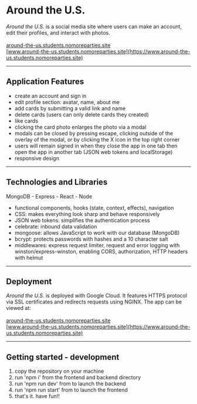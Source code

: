 # Around the U.S.
*Around the U.S.* is a social media site where users can make an account, edit their profiles, and interact with photos. 
<br><br>
[around-the-us.students.nomoreparties.site](https://around-the-us.students.nomoreparties.site)<br />
[www.around-the-us.students.nomoreparties.site](https://www.around-the-us.students.nomoreparties.site)

---

## Application Features

* create an account and sign in
* edit profile section: avatar, name, about me
* add cards by submitting a valid link and name
* delete cards (users can only delete cards they created)
* like cards
* clicking the card photo enlarges the photo via a modal
* modals can be closed by pressing escape, clicking outside of the overlay of the modal, or by clicking the X icon in the top right corner
* users will remain signed in when they close the app in one tab then open the app in another tab (JSON web tokens and localStorage)
* responsive design

---
## Technologies and Libraries
MongoDB - Express - React - Node
* functional components, hooks (state, context, effects), navigation
* CSS: makes everything look sharp and behave responsively
* JSON web tokens: simplifies the authentication process
* celebrate: inbound data validation
* mongoose: allows JavaScript to work with our database (MongoDB)
* bcrypt: protects passwords with hashes and a 10 character salt
* middlewares: express request limiter, request and error logging with winston/express-winston, enabling CORS, authorization, HTTP headers with helmut

---

## Deployment
*Around the U.S.* is deployed with Google Cloud. It features HTTPS protocol via SSL certificates and redirects requests using NGINX. The app can be viewed at:<br><br>
[around-the-us.students.nomoreparties.site](https://around-the-us.students.nomoreparties.site)<br />
[www.around-the-us.students.nomoreparties.site](https://www.around-the-us.students.nomoreparties.site)

---

## Getting started - development
1. copy the repository on your machine
2. run 'npm i' from the frontend and backend directory
3. run 'npm run dev' from to launch the backend
4. run 'npm run start' from to launch the frontend
5. that's it. have fun!!


